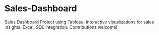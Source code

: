 # Sales-Dashboard
Sales Dashboard Project using Tableau. Interactive visualizations for sales insights. Excel, SQL integration. Contributions welcome!
